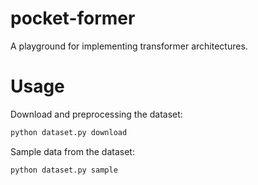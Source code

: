 # pocket-former
A playground for implementing transformer architectures.


# Usage

Download and preprocessing the dataset:

```bash
python dataset.py download
```


Sample data from the dataset:
```bash
python dataset.py sample
```


